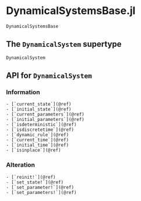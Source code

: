 # DynamicalSystemsBase.jl

```@docs
DynamicalSystemsBase
```

## The `DynamicalSystem` supertype

```@docs
DynamicalSystem
```

## API for `DynamicalSystem`

### Information

```@docs
- [`current_state`](@ref)
- [`initial_state`](@ref)
- [`current_parameters`](@ref)
- [`initial_parameters`](@ref)
- [`isdeterministic`](@ref)
- [`isdiscretetime`](@ref)
- [`dynamic_rule`](@ref)
- [`current_time`](@ref)
- [`initial_time`](@ref)
- [`isinplace`](@ref)
```

### Alteration
```@docs
- [`reinit!`](@ref)
- [`set_state!`](@ref)
- [`set_parameter!`](@ref)
- [`set_parameters!`](@ref)
```
